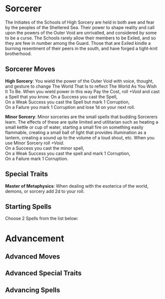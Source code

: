 # Sorcerer
The Initiates of the Schools of High Sorcery are held in both awe and fear by the peoples of the Sheltered Sea. Their power to shape reality and call upon the powers of the Outer Void are unrivalled, and considered by some to be a curse. The Schools rarely allow their members to be Exiled, and so they are few in number among the Guard. Those that are Exiled kindle a burning resentment of their peers in the south, and have forged a tight-knit brotherhood.

## Sorcerer Moves
**High Sorcery**: You wield the power of the Outer Void with voice, thought, and gesture to change The World That Is to reflect The World As You Wish It To Be. When you wield power in this way Pay the Cost, roll *+Void* and cast a Spell that you know.
On a Success you cast the Spell,  
On a Weak Success you cast the Spell but mark 1 Corruption,  
On a Failure you mark 1 Corruption and lose 1d on your next roll.

**Minor Sorcery**: Minor sorceries are the small spells that budding Sorcerers learn. The effects of these are quite limited and utilitarian such as heating a small kettle or cup of water, starting a small fire on something easily flammable, creating a small ball of light that provides illumination as a lantern, creating a sound up to the volume of a loud shout, etc. When you use Minor Sorcery roll *+Void*.  
On a Success you cast the minor spell,  
On a  Weak Success you cast the spell and mark 1 Corruption,  
On a Failure mark 1 Corruption.  

## Special Traits
**Master of Metaphysics**: When dealing with the esoterica of the world, demons, or sorcery add 2d to your roll.

## Starting Spells
Choose 2 Spells from the list below:

# Advancement
## Advanced Moves

## Advanced Special Traits

## Advancing Spells
